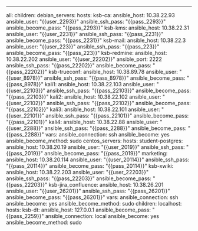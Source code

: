 ---
all:
  children:
    debian_servers:
      hosts:
        ksb-ca:
          ansible_host: 10.38.22.93
          ansible_user: "{{user_2293}}"
          ansible_ssh_pass: "{{pass_2293}}"
          ansible_become_pass: "{{pass_2293}}"
        ksb-kms:
          ansible_host: 10.38.22.31
          ansible_user: "{{user_2231}}"
          ansible_ssh_pass: "{{pass_2231}}"
          ansible_become_pass: "{{pass_2231}}"
        ksb-mail:
          ansible_host: 10.38.22.3
          ansible_user: "{{user_223}}"
          ansible_ssh_pass: "{{pass_223}}"
          ansible_become_pass: "{{pass_223}}"
        ksb-redmine:
          ansible_host: 10.38.22.202
          ansible_user: "{{user_22202}}"
          ansible_port: 2222
          ansible_ssh_pass: "{{pass_22202}}"
          ansible_become_pass: "{{pass_22202}}"
        ksb-trueconf:
          ansible_host: 10.38.89.78
          ansible_user: "{{user_8978}}"
          ansible_ssh_pass: "{{pass_8978}}"
          ansible_become_pass: "{{pass_8978}}"
        kali1:
          ansible_host: 10.38.22.103
          ansible_user: "{{user_22103}}"
          ansible_ssh_pass: "{{pass_22103}}"
          ansible_become_pass: "{{pass_22103}}"
        kali2:
          ansible_host: 10.38.22.102
          ansible_user: "{{user_22102}}"
          ansible_ssh_pass: "{{pass_22102}}"
          ansible_become_pass: "{{pass_22102}}"
        kali3:
          ansible_host: 10.38.22.101
          ansible_user: "{{user_22101}}"
          ansible_ssh_pass: "{{pass_22101}}"
          ansible_become_pass: "{{pass_22101}}"
        kali4:
          ansible_host: 10.38.22.88
          ansible_user: "{{user_2288}}"
          ansible_ssh_pass: "{{pass_2288}}"
          ansible_become_pass: "{{pass_2288}}"
      vars:
        ansible_connection: ssh
        ansible_become: yes
        ansible_become_method: sudo
    centos_servers:
      hosts:
        student-postgres:
          ansible_host: 10.38.20.19
          ansible_user: "{{user_2019}}"
          ansible_ssh_pass: "{{pass_2019}}"
          ansible_become_pass: "{{pass_2019}}"
        marketing:
          ansible_host: 10.38.20.114
          ansible_user: "{{user_20114}}"
          ansible_ssh_pass: "{{pass_20114}}"
          ansible_become_pass: "{{pass_20114}}"
        ksb-xwiki:
          ansible_host: 10.38.22.203
          ansible_user: "{{user_22203}}"
          ansible_ssh_pass: "{{pass_22203}}"
          ansible_become_pass: "{{pass_22203}}"
        ksb-jira_confluence:
          ansible_host: 10.38.26.201
          ansible_user: "{{user_26201}}"
          ansible_ssh_pass: "{{pass_26201}}"
          ansible_become_pass: "{{pass_26201}}"
      vars:
        ansible_connection: ssh
        ansible_become: yes
        ansible_become_method: sudo
      children:
        localhost:
          hosts:
            ksb-dt:
              ansible_host: 127.0.0.1
              ansible_become_pass: "{{pass_2259}}"
              ansible_connection: local
              ansible_become: yes
              ansible_become_method: sudo